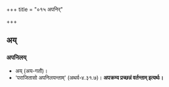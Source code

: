 +++
title = "०१५ अपनिर्"

+++

## अय्
### अपनिलय्
- अय् (अय-गतौ)।
- 'पराजितासो अपनिलयन्ताम्' (अथर्व॰४.३१.७)। **अपक्रम्य प्रच्छन्नं वर्तन्ताम् इत्यर्थः।** 

